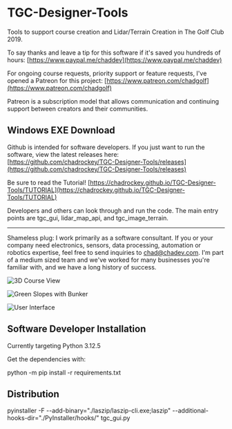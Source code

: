 # TGC-Designer-Tools

Tools to support course creation and Lidar/Terrain Creation in The Golf Club 2019.

To say thanks and leave a tip for this software if it's saved you hundreds of hours: [https://www.paypal.me/chaddev](https://www.paypal.me/chaddev)

For ongoing course requests, priority support or feature requests, I've opened a Patreon for this project: [https://www.patreon.com/chadgolf](https://www.patreon.com/chadgolf)

Patreon is a subscription model that allows communication and continuing support between creators and their communities.

## Windows EXE Download

Github is intended for software developers.  If you just want to run the software, view the latest releases here: [https://github.com/chadrockey/TGC-Designer-Tools/releases](https://github.com/chadrockey/TGC-Designer-Tools/releases)

Be sure to read the Tutorial! [https://chadrockey.github.io/TGC-Designer-Tools/TUTORIAL](https://chadrockey.github.io/TGC-Designer-Tools/TUTORIAL)

Developers and others can look through and run the code.  The main entry points are tgc_gui, lidar_map_api, and tgc_image_terrain.

------

Shameless plug: I work primarily as a software consultant.  If you or your company need electronics, sensors, data processing, automation or robotics expertise, feel free to send inquiries to chad@chadev.com.  I'm part of a medium sized team and we've worked for many businesses you're familiar with, and we have a long history of success.

![3D Course View](https://i.imgur.com/vVPcNBh.png)

![Green Slopes with Bunker](https://i.imgur.com/VazhLEU.png)

![User Interface](https://i.imgur.com/4GnzENd.png)

## Software Developer Installation

Currently targeting Python 3.12.5

Get the dependencies with:

python -m pip install -r requirements.txt

## Distribution

pyinstaller -F --add-binary="./laszip/laszip-cli.exe;laszip" --additional-hooks-dir="./PyInstaller/hooks/" tgc_gui.py

